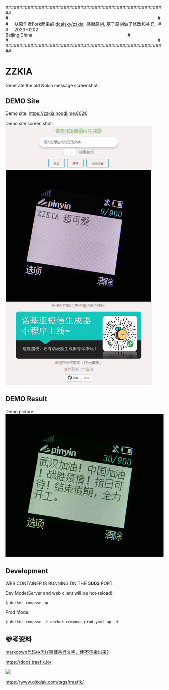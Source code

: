 \#\#\#\#\#\#\#\#\#\#\#\#\#\#\#\#\#\#\#\#\#\#\#\#\#\#\#\#\#\#\#\#\#\#\#\#\#\#\#\#\#\#\#\#\#\#\#\#\#\#\#\#\#\#\#\#\#\#
<br>\#&nbsp;&nbsp;&nbsp;&nbsp;&nbsp;&nbsp;&nbsp;&nbsp;&nbsp;&nbsp;&nbsp;&nbsp;&nbsp;&nbsp;&nbsp;&nbsp;&nbsp;&nbsp;&nbsp;&nbsp;&nbsp;&nbsp;&nbsp;&nbsp;&nbsp;&nbsp;&nbsp;&nbsp;&nbsp;&nbsp;&nbsp;&nbsp;&nbsp;&nbsp;&nbsp;&nbsp;&nbsp;&nbsp;&nbsp;&nbsp;&nbsp;&nbsp;&nbsp;&nbsp;&nbsp;&nbsp;&nbsp;&nbsp;&nbsp;&nbsp;&nbsp;&nbsp;&nbsp;&nbsp;&nbsp;&nbsp;&nbsp;&nbsp;&nbsp;&nbsp;&nbsp;&nbsp;&nbsp;&nbsp;&nbsp;&nbsp;&nbsp;&nbsp;&nbsp;&nbsp;&nbsp;&nbsp;&nbsp;&nbsp;&nbsp;&nbsp;&nbsp;&nbsp;&nbsp;&nbsp;&nbsp;&nbsp;&nbsp;&nbsp;&nbsp;&nbsp;&nbsp;&nbsp;&nbsp;&nbsp;&nbsp;&nbsp;&nbsp;&nbsp;&nbsp;&nbsp;&nbsp;&nbsp;&nbsp;&nbsp;&nbsp;&nbsp;&nbsp;&nbsp;&nbsp;&nbsp;&nbsp;&nbsp;&nbsp;&nbsp;&nbsp;&nbsp;&nbsp;&nbsp;&nbsp;&nbsp;&nbsp;&nbsp;&nbsp;&nbsp;&nbsp;\#<br>
\#&nbsp;&nbsp;&nbsp;&nbsp;&nbsp;从原作者Fork而来的 [dcalsky/zzkia](https://github.com/dcalsky/zzkia), 感谢原创, 基于原创做了修改和补充.&nbsp;&nbsp;\#<br>
\#&nbsp;&nbsp;&nbsp;&nbsp;&nbsp;2020-0202 Beijing,China.&nbsp;&nbsp;&nbsp;&nbsp;&nbsp;&nbsp;&nbsp;&nbsp;&nbsp;&nbsp;&nbsp;&nbsp;&nbsp;&nbsp;&nbsp;&nbsp;&nbsp;&nbsp;&nbsp;&nbsp;&nbsp;&nbsp;&nbsp;&nbsp;&nbsp;&nbsp;&nbsp;&nbsp;&nbsp;&nbsp;&nbsp;&nbsp;&nbsp;&nbsp;&nbsp;&nbsp;&nbsp;&nbsp;&nbsp;&nbsp;&nbsp;&nbsp;&nbsp;&nbsp;&nbsp;&nbsp;&nbsp;&nbsp;&nbsp;&nbsp;&nbsp;&nbsp;&nbsp;&nbsp;&nbsp;&nbsp;&nbsp;&nbsp;&nbsp;&nbsp;&nbsp;&nbsp;&nbsp;&nbsp;&nbsp;&nbsp;&nbsp;&nbsp;&nbsp;&nbsp;&nbsp;&nbsp;&nbsp;&nbsp;&nbsp;&nbsp;\#<br>
\#&nbsp;&nbsp;&nbsp;&nbsp;&nbsp;&nbsp;&nbsp;&nbsp;&nbsp;&nbsp;&nbsp;&nbsp;&nbsp;&nbsp;&nbsp;&nbsp;&nbsp;&nbsp;&nbsp;&nbsp;&nbsp;&nbsp;&nbsp;&nbsp;&nbsp;&nbsp;&nbsp;&nbsp;&nbsp;&nbsp;&nbsp;&nbsp;&nbsp;&nbsp;&nbsp;&nbsp;&nbsp;&nbsp;&nbsp;&nbsp;&nbsp;&nbsp;&nbsp;&nbsp;&nbsp;&nbsp;&nbsp;&nbsp;&nbsp;&nbsp;&nbsp;&nbsp;&nbsp;&nbsp;&nbsp;&nbsp;&nbsp;&nbsp;&nbsp;&nbsp;&nbsp;&nbsp;&nbsp;&nbsp;&nbsp;&nbsp;&nbsp;&nbsp;&nbsp;&nbsp;&nbsp;&nbsp;&nbsp;&nbsp;&nbsp;&nbsp;&nbsp;&nbsp;&nbsp;&nbsp;&nbsp;&nbsp;&nbsp;&nbsp;&nbsp;&nbsp;&nbsp;&nbsp;&nbsp;&nbsp;&nbsp;&nbsp;&nbsp;&nbsp;&nbsp;&nbsp;&nbsp;&nbsp;&nbsp;&nbsp;&nbsp;&nbsp;&nbsp;&nbsp;&nbsp;&nbsp;&nbsp;&nbsp;&nbsp;&nbsp;&nbsp;&nbsp;&nbsp;&nbsp;&nbsp;&nbsp;&nbsp;&nbsp;&nbsp;&nbsp;&nbsp;\#<br>
\#\#\#\#\#\#\#\#\#\#\#\#\#\#\#\#\#\#\#\#\#\#\#\#\#\#\#\#\#\#\#\#\#\#\#\#\#\#\#\#\#\#\#\#\#\#\#\#\#\#\#\#\#\#\#\#\#\#<br>
<!--注释，不会在浏览器中显示。-->
<!--注释，不会在浏览器中显示。-->
[^_^]:
    1
[>_<]:
    2
[>_>]:
    3
# ZZKIA

Generate the old Nokia message screenshot.

## DEMO Site

Demo site: https://zzkia.noddl.me:8020

Demo site screen shot: ![](./public/zzkia-01.png)

## DEMO Result 

Demo picture: ![](./public/whjyzgjy.png)

## Development

WEB CONTAINER IS RUNNING ON THE **5003** PORT.

Dev Mode(Server and web client will be hot-reload):

```
$ docker-compose up
```

Prod Mode:

```
$ docker-compose -f docker-compose.prod.yaml up -d
```
## 参考资料

[markdown代码中怎样隐藏某行文字，使不渲染出来?](https://www.cnblogs.com/yangzhou33/p/8438461.html)

https://docs.traefik.io/ 

![](https://docs.traefik.io/assets/img/traefik-architecture.png)

https://www.qikqiak.com/tags/traefik/


